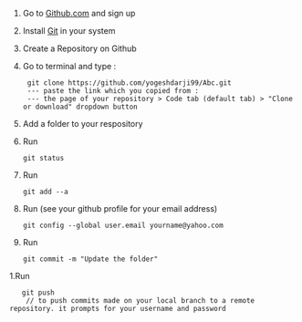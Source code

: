 1. Go to [Github.com](https://github.com) and sign up
1. Install [Git](https://git-scm.com/) in your system
1. Create a Repository on Github
1. Go to terminal and type :
 
        git clone https://github.com/yogeshdarji99/Abc.git 
        --- paste the link which you copied from :        
        --- the page of your repository > Code tab (default tab) > "Clone or download" dropdown button 
1. Add a folder to your respository
1. Run

       git status      
1. Run

       git add --a 
1. Run (see your github profile for your email address)

       git config --global user.email yourname@yahoo.com
    
1. Run

       git commit -m "Update the folder" 
1.Run

       git push
        // to push commits made on your local branch to a remote repository. it prompts for your username and password
 
